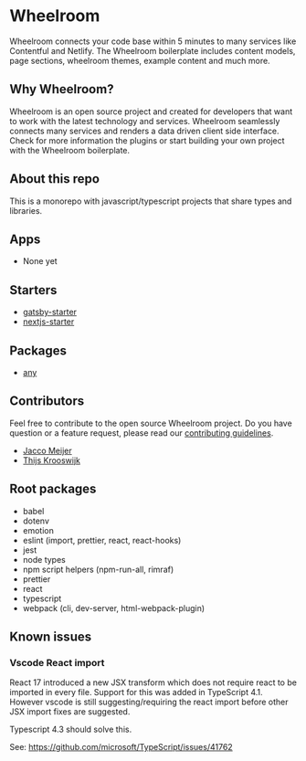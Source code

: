 # Wheelroom

Wheelroom connects your code base within 5 minutes to many services like
Contentful and Netlify. The Wheelroom boilerplate includes content models, page
sections, wheelroom themes, example content and much more.

## Why Wheelroom?

Wheelroom is an open source project and created for developers that want to work
with the latest technology and services. Wheelroom seamlessly connects many
services and renders a data driven client side interface. Check for more
information the plugins or start building your own project with the Wheelroom
boilerplate.

## About this repo

This is a monorepo with javascript/typescript projects that share types and
libraries.

## Apps

- None yet

## Starters

- [gatsby-starter](./starters/gatsby-starter/README.md)
- [nextjs-starter](./starters/nextjs-starter/README.md)

## Packages

- [any](./packages/any/README.md)

## Contributors

Feel free to contribute to the open source Wheelroom project. Do you have
question or a feature request, please read our [contributing guidelines](./CONTRIBUTING.md).

- [Jacco Meijer](https://github.com/jaccomeijer)
- [Thijs Krooswijk](https://github.com/thijskrooswijk)

## Root packages

- babel
- dotenv
- emotion
- eslint (import, prettier, react, react-hooks)
- jest
- node types
- npm script helpers (npm-run-all, rimraf)
- prettier
- react
- typescript
- webpack (cli, dev-server, html-webpack-plugin)

## Known issues

### Vscode React import

React 17 introduced a new JSX transform which does not require react to be
imported in every file. Support for this was added in TypeScript 4.1. However
vscode is still suggesting/requiring the react import before other JSX import
fixes are suggested.

Typescript 4.3 should solve this.

See: https://github.com/microsoft/TypeScript/issues/41762